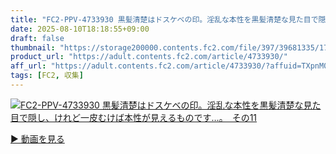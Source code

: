 ```yaml
---
title: "FC2-PPV-4733930 黒髪清楚はドスケベの印。淫乱な本性を黒髪清楚な見た目で隠し、けれど一皮むけば本性が見えるものです…。　その11"
date: 2025-08-10T18:18:55+09:00
draft: false
thumbnail: "https://storage200000.contents.fc2.com/file/397/39681335/1753486861.24.jpg"
product_url: "https://adult.contents.fc2.com/article/4733930/"
aff_url: "https://adult.contents.fc2.com/article/4733930/?affuid=TXpnM01qYzFNalk9"
tags: [FC2, 収集]
---
```

[![FC2-PPV-4733930 黒髪清楚はドスケベの印。淫乱な本性を黒髪清楚な見た目で隠し、けれど一皮むけば本性が見えるものです…。　その11](https://storage200000.contents.fc2.com/file/397/39681335/1753486861.24.jpg)](https://adult.contents.fc2.com/article/4733930/?affuid=TXpnM01qYzFNalk9)

[▶︎ 動画を見る](https://adult.contents.fc2.com/article/4733930/?affuid=TXpnM01qYzFNalk9)
